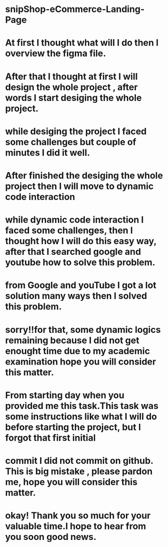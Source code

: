 # snipShop-eCommerce-Landing-Page
# At first I thought what will I do then I overview the figma file.
# After that I thought at first I will design the whole project , after words I start desiging the whole project.
# while desiging the project I faced some challenges but couple of minutes I did it well.
# After finished the desiging the whole project then I will move to dynamic code interaction
# while dynamic code interaction I faced some challenges, then I thought how I will do this easy way, after that I searched google and youtube how to solve this problem.
# from Google and youTube I got a lot solution many ways then I solved this problem.
# sorry!!for that,  some dynamic logics remaining because I did not get enought time due to my academic examination hope you will consider this matter.
# From starting day when you provided me this task.This task was some instructions like what I will do before starting the project, but I forgot that first initial 
# commit I did not commit on github. This is big mistake , please pardon me, hope you will consider this matter.
# okay! Thank you so much for your valuable time.I hope to hear from you soon good news.
